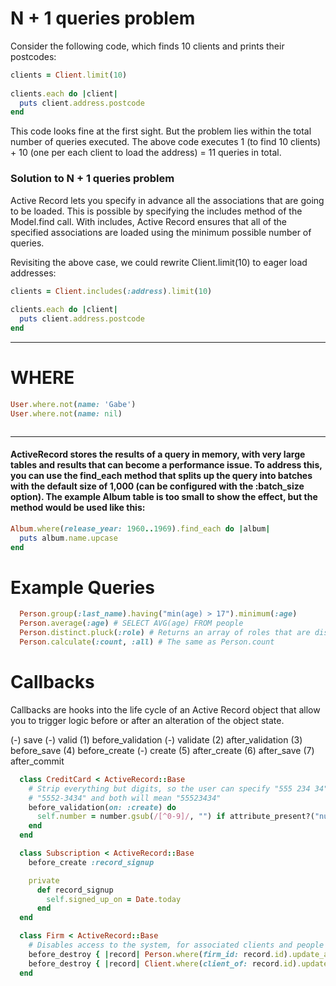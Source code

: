 
# N + 1 queries problem

Consider the following code, which finds 10 clients and prints their postcodes:

```ruby
clients = Client.limit(10)
 
clients.each do |client|
  puts client.address.postcode
end
```
This code looks fine at the first sight. But the problem lies within the total number of queries executed. The above code executes 1 (to find 10 clients) + 10 (one per each client to load the address) = 11 queries in total.

### Solution to N + 1 queries problem

Active Record lets you specify in advance all the associations that are going to be loaded. This is possible by specifying the includes method of the Model.find call. With includes, Active Record ensures that all of the specified associations are loaded using the minimum possible number of queries.

Revisiting the above case, we could rewrite Client.limit(10) to eager load addresses:

```ruby
clients = Client.includes(:address).limit(10)
 
clients.each do |client|
  puts client.address.postcode
end
```


-----


# WHERE

```ruby
User.where.not(name: 'Gabe')
User.where.not(name: nil)



```

----------

#### ActiveRecord stores the results of a query in memory, with very large tables and results that can become a performance issue. To address this, you can use the find_each method that splits up the query into batches with the default size of 1,000 (can be configured with the :batch_size option). The example Album table is too small to show the effect, but the method would be used like this:

```ruby
Album.where(release_year: 1960..1969).find_each do |album| 
  puts album.name.upcase
end
```

# Example Queries
```ruby
  Person.group(:last_name).having("min(age) > 17").minimum(:age)
  Person.average(:age) # SELECT AVG(age) FROM people
  Person.distinct.pluck(:role) # Returns an array of roles that are distinct
  Person.calculate(:count, :all) # The same as Person.count
```



# Callbacks
Callbacks are hooks into the life cycle of an Active Record object that allow 
you to trigger logic before or after an alteration of the object state. 

(-) save
(-) valid
(1) before_validation
(-) validate
(2) after_validation
(3) before_save
(4) before_create
(-) create
(5) after_create
(6) after_save
(7) after_commit


```ruby
  class CreditCard < ActiveRecord::Base
    # Strip everything but digits, so the user can specify "555 234 34" or
    # "5552-3434" and both will mean "55523434"
    before_validation(on: :create) do
      self.number = number.gsub(/[^0-9]/, "") if attribute_present?("number")
    end
  end

  class Subscription < ActiveRecord::Base
    before_create :record_signup

    private
      def record_signup
        self.signed_up_on = Date.today
      end
  end

  class Firm < ActiveRecord::Base
    # Disables access to the system, for associated clients and people when the firm is destroyed
    before_destroy { |record| Person.where(firm_id: record.id).update_all(access: 'disabled')   }
    before_destroy { |record| Client.where(client_of: record.id).update_all(access: 'disabled') }
  end
```
